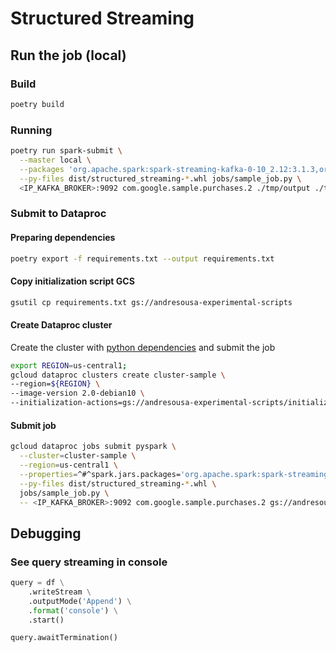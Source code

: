 # Structured Streaming

## Run the job (local)
### Build
```bash
poetry build
```

### Running
```bash
poetry run spark-submit \
  --master local \
  --packages 'org.apache.spark:spark-streaming-kafka-0-10_2.12:3.1.3,org.apache.spark:spark-sql-kafka-0-10_2.12:3.1.3'\
  --py-files dist/structured_streaming-*.whl jobs/sample_job.py \
  <IP_KAFKA_BROKER>:9092 com.google.sample.purchases.2 ./tmp/output ./tmp/checkpoint '60 seconds'
```

### Submit to Dataproc
#### Preparing dependencies
```bash
poetry export -f requirements.txt --output requirements.txt
```
#### Copy initialization script GCS
```bash
gsutil cp requirements.txt gs://andresousa-experimental-scripts
```
#### Create Dataproc cluster
Create the cluster with [python dependencies](./scripts/initialize-cluster.sh) and submit the job

```bash
export REGION=us-central1;
gcloud dataproc clusters create cluster-sample \
--region=${REGION} \
--image-version 2.0-debian10 \
--initialization-actions=gs://andresousa-experimental-scripts/initialize-cluster.sh 
```


#### Submit job
```bash
gcloud dataproc jobs submit pyspark \
  --cluster=cluster-sample \
  --region=us-central1 \
  --properties=^#^spark.jars.packages='org.apache.spark:spark-streaming-kafka-0-10_2.12:3.1.3,org.apache.spark:spark-sql-kafka-0-10_2.12:3.1.3' \
  --py-files dist/structured_streaming-*.whl \
  jobs/sample_job.py \
  -- <IP_KAFKA_BROKER>:9092 com.google.sample.purchases.2 gs://andresousa-experimental-streaming-test/output gs://andresousa-experimental-checkpoints/checkpoint '60 seconds'
```

## Debugging

### See query streaming in console
```python
query = df \
    .writeStream \
    .outputMode('Append') \
    .format('console') \
    .start()

query.awaitTermination()
```
